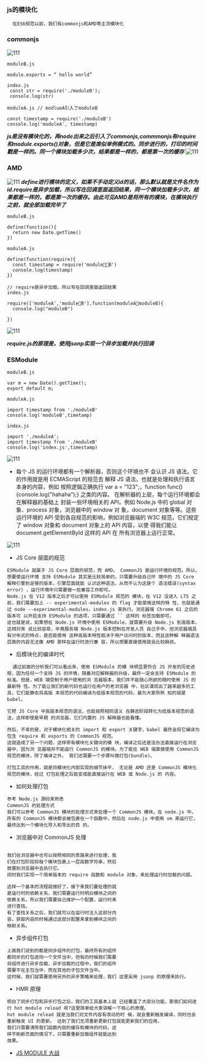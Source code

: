 ### js的模块化
  ```
    在ES6规范以前，我们有commonjs和AMD等主流模块化
  ```
###  commonjs
![111](../../../image/webpack/webpack-01.png)

```
moduleB.js

module.exports = “ hello world”

```

```
index.js
 const str = require('./moduleB');
 console.log(str)
```

```
moduleA.js // modlueA引入了moduleB

const timestamp = require('./moduleB')
console.log('moduleA', timestamp)
```
***js是没有模块化的，再node出来之后引入了commonjs,commmonjs有require和module.exports()对象，但是它是类似单例模式的。同步进行的，打印的时间戳是一样的。同一个模块加载多少次，结果都是一样的，都是第一次的缓存***
![111](../../../image/webpack/webpack-02.png)

### AMD
![111](../../../image/webpack/webpack-03.png)
***define进行模块的定义，如果不手动定义id的话，那么默认就是文件名作为id.require是异步加载，所以写在回调里面返回结果，同一个模块加载多少次，结果都是一样的，都是第一次的缓存。由此可见AMD是将所有的模块，在模块执行之前，就全部加载完毕了***
```
moduleB.js

define(function(){
  return new Date.getTime()
})
```

```
moduleA.js

define(function(require){
  const timestamp = require('moduleB')
  console.log(timestamp)
})
```
```
// require是异步加载，所以写在回调里面返回结果
index.js 

require(['moduleA','moduleB'],function(moduleA，moduleB){
  console.log("moduleB")

})

```
![111](../../image/webpack/webpack-04.png)

***require.js的原理是，使用jsonp实现一个异步加载并执行回调***
### ESModule

```
moduleB.js

var m = new Date().getTime();
export default m;
```

```
moduleA.js

import timestamp from './moduleB'
console.log('moduleB',timetamp)
```

```
index.js 

import './moduleA';
import timestamp from './moduleB'
console.log('index.js',timestamp)
```
![111](../../../image/webpack/webpack-05.png)

- 每个 JS 的运行环境都有一个解析器，否则这个环境也不 会认识 JS 语法。它的作用就是用 ECMAScript 的规范去 解释 JS 语法，也就是处理和执行语言本身的内容，例如 按照逻辑正确执行 var a = "123";，function func() {console.log("hahaha");} 之类的内容。
在解析器的上层，每个运行环境都会在解释器的基础上 封装一些环境相关的 API。例如 Node.js 中的 global 对象、process 对象，浏览器中的 window 对 象，document 对象等等。这些运行环境的 API 受到各自规范的影响，例如浏览器端的 W3C 规范，它们规定 了 window 对象和 document 对象上的 API 内容，以使 得我们能让 document.getElementById 这样的 API 在 所有浏览器上运行正常。

![111](../../../image/webpack/webpack-06.png)

- JS Core 层面的规范
```
ESModule 就属于 JS Core 层面的规范，而 AMD， CommonJS 是运行环境的规范。所以，想要使运行环境 支持 ESModule 其实是比较简单的，只需要升级自己环 境中的 JS Core 解释引擎到足够的版本，引擎层面就能 认识这种语法，从而不认为这是个 语法错误(syntax error) ，运行环境中只需要做一些兼容工作即可。
Node.js 在 V12 版本之后才可以使用 ESModule 规范的 模块，在 V12 没进入 LTS 之前，我们需要加上 -- experimental-modules 的 flag 才能使用这样的特 性，也就是通过 node --experimental-modules，index.js 来执行。浏览器端 Chrome 61 之后的版本可 以开启支持 ESModule 的选项，只需要通过 `` 这样的 标签加载即可。
这也就是说，如果想在 Node.js 环境中使用 ESModule，就需要升级 Node.js 到高版本，这相对来 说比较容易，毕竟服务端 Node.js 版本控制在开发人员 自己手中。但浏览器端具有分布式的特点，是否能使用 这种高版本特性取决于用户访问时的版本，而且这种解 释器语法层面的内容无法像 AMD 那样在运行时进行兼 容，所以想要直接使用就会比较麻烦。
```
- 后模块化的编译时代
```
  通过前面的分析我们可以看出来，使用 ESModule 的模 块明显更符合 JS 开发的历史进程，因为任何一个支持 JS 的环境，随着对应解释器的升级，最终一定会支持 ESModule 的标准。但是，WEB 端受制于用户使用的浏 览器版本，我们并不能随心所欲的随时使用 JS 的最新特 性。为了能让我们的新代码也运行在用户的老浏览器 中，社区涌现出了越来越多的工具，它们能静态将高版 本规范的代码编译为低版本规范的代码，最为大家所熟 知的就是 babel。
     
它把 JS Core 中高版本规范的语法，也能按照相同语义 在静态阶段转化为低版本规范的语法，这样即使是早期 的浏览器，它们内置的 JS 解释器也能看懂。

然后，不幸的是，对于模块化相关的 import 和 export 关键字，babel 最终会将它编译为包含 require 和 exports 的 CommonJS 规范。
这就造成了另一个问题，这样带有模块化关键词的模 块，编译之后还是没办法直接运行在浏览器中，因为浏 览器端并不能运行 CommonJS 的模块。为了能在 WEB 端直接使用 CommonJS 规范的模块，除了编译之外， 我们还需要一个步骤叫做打包(bundle)。

打包工具的作用，就是将模块化内部实现的细节抹平， 无论是 AMD 还是 CommonJS 模块化规范的模块，经过 打包处理之后能变成能直接运行在 WEB 或 Node.js 的 内容。
```

- 如何处理打包

```
参考 Node.js 源码来熟悉
CommonJS 的处理方式
我们可以参考 CommonJS 模块的处理方式来处理一个 CommonJS 模块。在 node.js 中，所有的 CommonJS 模块都会被包裹在一个函数中，然后在 node.js 中使用 vm 来运行它，最终达到一个模块化导入和导出的目 的。
```

- 浏览器中对 CommonJS 处理
```

我们在浏览器中也可以按照相同的思路来进行处理，我
们在打包阶段将每个模块包裹上一层函数字符串，然后
放置到浏览器中去执行它。
同时我们实现一个简单版本的 require 函数和 module 对象，来处理运行时加载的问题。
 
这样一个基本的流程就做好了，接下来我们要处理的就
是运行时的依赖关系，我们需要运行时明白模块之间的
依赖关系，所以我们需要自己维护一个配置，运行时来
进行查找。
有了查找关系之后，我们就可以在运行时注入这部分内
容，获取内容的时候通过这部分配置来拿到模块之间的
映射关系。
```
- 异步组件打包

```
上面我们说到的都是同步组件的打包，最终所有的组件
都同步的打包进同一个文件当中，但有的时候我们需要
将组件进行异步加载，异步加载的过程中，我们的组件
需要不在主包当中，而在其他的子包文件当中。
这时候，我们就需要使用另外的异步策略来处理，我们 这里采用 jsonp 的原理来执行。

```

- HMR 原理

```
明白了同步打包和异步打包之后，我们的工具基本上就 已经覆盖了大部分功能，那我们如何进行 hot module reload 呢?这里简单给大家讲解一下核心的原理。
hot module reload 就是当我们对文件内容有改动的时 候，就会重新触发编译，同时也会重新触发 UI 的更新， 达到了我们无须重新更新打包就能更新我们的应用。
我们只需要清除我们函数内部的缓存和模块的代码，这
样不刷新⻚面的情况下，只需要重新加载组件就能达到
效果。
```
- [JS MODULE 大战](https://juejin.im/post/5cb74b73e51d456e577f935c)


